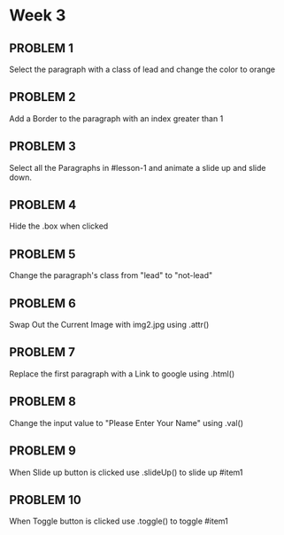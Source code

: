# Week 3

## PROBLEM 1
Select the paragraph with a class of lead and change the color to orange

## PROBLEM 2
Add a Border to the paragraph with an index greater than 1

## PROBLEM 3
Select all the Paragraphs in #lesson-1 and animate a slide up and slide down.

## PROBLEM 4
Hide the .box when clicked

## PROBLEM 5
Change the paragraph's class from "lead" to "not-lead"

## PROBLEM 6
Swap Out the Current Image with img2.jpg using .attr()

## PROBLEM 7
Replace the first paragraph with a Link to google using .html()

## PROBLEM 8
Change the input value to "Please Enter Your Name" using .val()

## PROBLEM 9
When Slide up button is clicked use .slideUp() to slide up #item1

## PROBLEM 10
When Toggle button is clicked use .toggle() to toggle #item1